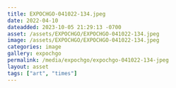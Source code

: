 ```yaml
---
title: EXPOCHGO-041022-134.jpeg
date: 2022-04-10
dateadded: 2023-10-05 21:29:13 -0700
asset: /assets/EXPOCHGO/EXPOCHGO-041022-134.jpeg
image: /assets/EXPOCHGO/EXPOCHGO-041022-134.jpeg
categories: image
gallery: expochgo
permalink: /media/expochgo/expochgo-041022-134-jpeg
layout: asset
tags: ["art", "times"]
--- 
```

